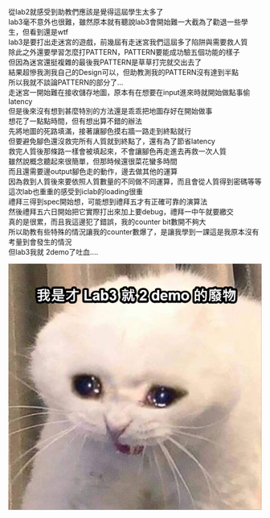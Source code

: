 從lab2就感受到助教們應該是覺得這屆學生太多了  
lab3毫不意外也很難，雖然原本就有聽說lab3會開始難一大截為了勸退一些學生，但看到還是wtf    
lab3是要打出走迷宮的遊戲，前幾屆有走迷宮我們這屆多了陷阱與需要救人質  
除此之外還要學習怎麼打PATTERN，PATTERN要能成功驗五個功能的樣子  
但因為迷宮還挺複雜的最後我PATTERN是草草打完就交出去了  
結果超慘我測我自己的Design可以，但助教測我的PATTERN沒有達到半點  
所以我就不談論PATTERN的部分了...  
走迷宮一開始難在接收儲存地圖，原本有在想要在input進來時就開始做點事偷latency  
但是後來沒有想到甚麼特別的方法還是乖乖把地圖存好在開始做事  
想花了一點點時間，但有想出算不錯的辦法  
先將地圖的死路填滿，接著讓腳色摸右牆一路走到終點就行  
但要避免腳色還沒救完所有人質就到終點了，還有為了節省latency  
救完人質後那條路一樣會被填起來，不會讓腳色再走進去再救一次人質  
雖然說概念聽起來很簡單，但那時候還很菜花蠻多時間  
而且還需要邊output腳色走的動作，邊去做其他的運算  
因為救到人質後來要依照人質數量的不同做不同運算，而且會從人質得到密碼等等  
這次lab也重重的感受到iclab的loading很重  
禮拜三得到spec開始想，可能想到禮拜五才有正確可靠的演算法  
然後禮拜五六日開始把它實際打出來加上要debug，禮拜一中午就要繳交  
真的是很累，而且我這邊犯了錯誤，我的counter bit數開不夠大  
所以助教有些特殊的情況讓我的counter數爆了，是讓我學到一課這是我原本沒有考量到會發生的情況  
但lab3我就 2demo了吐血....

![image](https://github.com/GlenChenPo/Pictures/blob/main/Lab03.png)


